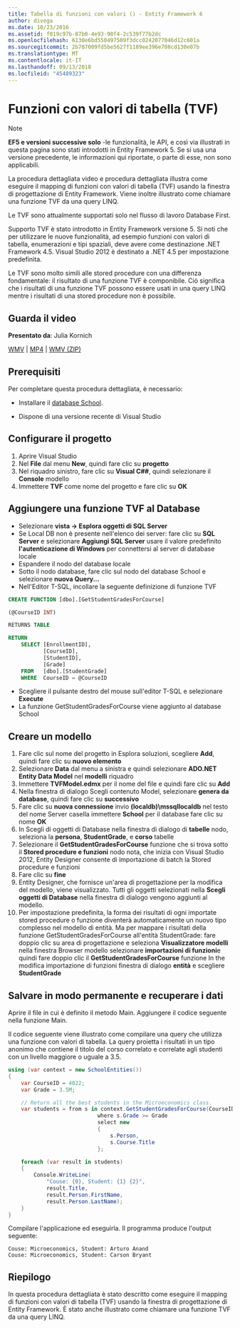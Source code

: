 ```yaml
---
title: Tabella di funzioni con valori () - Entity Framework 6
author: divega
ms.date: 10/23/2016
ms.assetid: f019c97b-87b0-4e93-98f4-2c539f77b2dc
ms.openlocfilehash: 6130e6bd550497509f3dcc0242077046d12c601a
ms.sourcegitcommit: 2b787009fd5be5627f1189ee396e708cd130e07b
ms.translationtype: MT
ms.contentlocale: it-IT
ms.lasthandoff: 09/13/2018
ms.locfileid: "45489323"
---
```

# <a name="table-valued-functions-tvfs"></a>Funzioni con valori di tabella (TVF)
> [!NOTE]
> **EF5 e versioni successive solo** -le funzionalità, le API, e così via illustrati in questa pagina sono stati introdotti in Entity Framework 5. Se si usa una versione precedente, le informazioni qui riportate, o parte di esse, non sono applicabili.

La procedura dettagliata video e procedura dettagliata illustra come eseguire il mapping di funzioni con valori di tabella (TVF) usando la finestra di progettazione di Entity Framework. Viene inoltre illustrato come chiamare una funzione TVF da una query LINQ.

Le TVF sono attualmente supportati solo nel flusso di lavoro Database First.

Supporto TVF è stato introdotto in Entity Framework versione 5. Si noti che per utilizzare le nuove funzionalità, ad esempio funzioni con valori di tabella, enumerazioni e tipi spaziali, deve avere come destinazione .NET Framework 4.5. Visual Studio 2012 è destinato a .NET 4.5 per impostazione predefinita.

Le TVF sono molto simili alle stored procedure con una differenza fondamentale: il risultato di una funzione TVF è componibile. Ciò significa che i risultati di una funzione TVF possono essere usati in una query LINQ mentre i risultati di una stored procedure non è possibile.

## <a name="watch-the-video"></a>Guarda il video

**Presentato da**: Julia Kornich

[WMV](http://download.microsoft.com/download/6/0/A/60A6E474-5EF3-4E1E-B9EA-F51D2DDB446A/HDI-ITPro-MSDN-winvideo-tvf.wmv) | [MP4](http://download.microsoft.com/download/6/0/A/60A6E474-5EF3-4E1E-B9EA-F51D2DDB446A/HDI-ITPro-MSDN-mp4video-tvf.m4v) | [WMV (ZIP)](http://download.microsoft.com/download/6/0/A/60A6E474-5EF3-4E1E-B9EA-F51D2DDB446A/HDI-ITPro-MSDN-winvideo-tvf.zip)

## <a name="pre-requisites"></a>Prerequisiti

Per completare questa procedura dettagliata, è necessario:

- Installare il [database School](~/ef6/resources/school-database.md).

- Dispone di una versione recente di Visual Studio

## <a name="set-up-the-project"></a>Configurare il progetto

1.  Aprire Visual Studio
2.  Nel **File** dal menu **New**, quindi fare clic su **progetto**
3.  Nel riquadro sinistro, fare clic su **Visual C#\#**, quindi selezionare il **Console** modello
4.  Immettere **TVF** come nome del progetto e fare clic su **OK**

## <a name="add-a-tvf-to-the-database"></a>Aggiungere una funzione TVF al Database

-   Selezionare **vista -&gt; Esplora oggetti di SQL Server**
-   Se Local DB non è presente nell'elenco dei server: fare clic su **SQL Server** e selezionare **Aggiungi SQL Server** usare il valore predefinito **l'autenticazione di Windows** per connettersi al server di database locale
-   Espandere il nodo del database locale
-   Sotto il nodo database, fare clic sul nodo del database School e selezionare **nuova Query...**
-   Nell'Editor T-SQL, incollare la seguente definizione di funzione TVF

``` SQL
CREATE FUNCTION [dbo].[GetStudentGradesForCourse]

(@CourseID INT)

RETURNS TABLE

RETURN
    SELECT [EnrollmentID],
           [CourseID],
           [StudentID],
           [Grade]
    FROM   [dbo].[StudentGrade]
    WHERE  CourseID = @CourseID
```

-   Scegliere il pulsante destro del mouse sull'editor T-SQL e selezionare **Execute**
-   La funzione GetStudentGradesForCourse viene aggiunto al database School

 

## <a name="create-a-model"></a>Creare un modello

1.  Fare clic sul nome del progetto in Esplora soluzioni, scegliere **Add**, quindi fare clic su **nuovo elemento**
2.  Selezionare **Data** dal menu a sinistra e quindi selezionare **ADO.NET Entity Data Model** nel **modelli** riquadro
3.  Immettere **TVFModel.edmx** per il nome del file e quindi fare clic su **Add**
4.  Nella finestra di dialogo Scegli contenuto Model, selezionare **genera da database**, quindi fare clic su **successivo**
5.  Fare clic su **nuova connessione** invio **(localdb)\\mssqllocaldb** nel testo del nome Server casella immettere **School** per il database fare clic su nome **OK**
6.  In Scegli di oggetti di Database nella finestra di dialogo di **tabelle** nodo, seleziona la **persona**, **StudentGrade**, e **corso** tabelle
7.  Selezionare il **GetStudentGradesForCourse** funzione che si trova sotto il **Stored procedure e funzioni** nodo nota, che inizia con Visual Studio 2012, Entity Designer consente di importazione di batch la Stored procedure e funzioni
8.  Fare clic su **fine**
9.  Entity Designer, che fornisce un'area di progettazione per la modifica del modello, viene visualizzato. Tutti gli oggetti selezionati nella **Scegli oggetti di Database** nella finestra di dialogo vengono aggiunti al modello.
10. Per impostazione predefinita, la forma dei risultati di ogni importate stored procedure o funzione diventerà automaticamente un nuovo tipo complesso nel modello di entità. Ma per mappare i risultati della funzione GetStudentGradesForCourse all'entità StudentGrade: fare doppio clic su area di progettazione e seleziona **Visualizzatore modelli** nella finestra Browser modello selezionare **importazioni di funzioni**e quindi fare doppio clic il **GetStudentGradesForCourse** funzione In the modifica importazione di funzioni finestra di dialogo **entità** e scegliere **StudentGrade**

## <a name="persist-and-retrieve-data"></a>Salvare in modo permanente e recuperare i dati

Aprire il file in cui è definito il metodo Main. Aggiungere il codice seguente nella funzione Main.

Il codice seguente viene illustrato come compilare una query che utilizza una funzione con valori di tabella. La query proietta i risultati in un tipo anonimo che contiene il titolo del corso correlato e correlate agli studenti con un livello maggiore o uguale a 3.5.

``` csharp
using (var context = new SchoolEntities())
{
    var CourseID = 4022;
    var Grade = 3.5M;

    // Return all the best students in the Microeconomics class.
    var students = from s in context.GetStudentGradesForCourse(CourseID)
                            where s.Grade >= Grade
                            select new
                            {
                                s.Person,
                                s.Course.Title
                            };

    foreach (var result in students)
    {
        Console.WriteLine(
            "Couse: {0}, Student: {1} {2}",
            result.Title,  
            result.Person.FirstName,  
            result.Person.LastName);
    }
}
```

Compilare l'applicazione ed eseguirla. Il programma produce l'output seguente:

```
Couse: Microeconomics, Student: Arturo Anand
Couse: Microeconomics, Student: Carson Bryant
```

## <a name="summary"></a>Riepilogo

In questa procedura dettagliata è stato descritto come eseguire il mapping di funzioni con valori di tabella (TVF) usando la finestra di progettazione di Entity Framework. È stato anche illustrato come chiamare una funzione TVF da una query LINQ.
